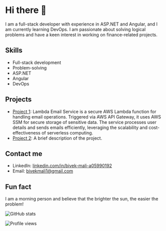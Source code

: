# Hi there 👋

I am a full-stack developer with experience in ASP.NET and Angular, and I am currently learning DevOps. I am passionate about solving logical problems and have a keen interest in working on finance-related projects.

## Skills

- Full-stack development
- Problem-solving
- ASP.NET
- Angular
- DevOps

## Projects

- [Project 1]([https://github.com/yourusername/project1](https://github.com/BivekKumarMali/Lamdha-Email-Service)): Lambda Email Service is a secure AWS Lambda function for handling email operations. Triggered via AWS API Gateway, it uses AWS SSM for secure storage of sensitive data. The service processes user details and sends emails efficiently, leveraging the scalability and cost-effectiveness of serverless computing. 
- [Project 2](https://github.com/yourusername/project2): A brief description of the project.

## Contact me

- LinkedIn: [linkedin.com/in/bivek-mali-a05990192](https://www.linkedin.com/in/bivek-mali-a05990192/)
- Email: bivekmali1@gmail.com

## Fun fact

I am a morning person and believe that the brighter the sun, the easier the problem!

![GitHub stats](https://github-readme-stats.vercel.app/api?username=BivekKumarMali&show_icons=true&theme=radical)

![Profile views](https://gpvc.arturio.dev/BivekKumarMali)
